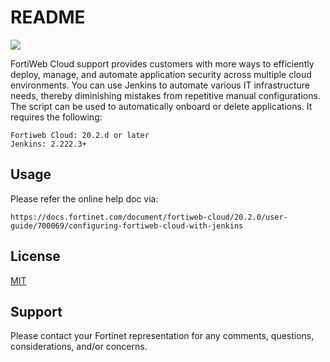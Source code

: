 # README

![](https://www.fortiweb-cloud.com/styles/img/fortinet_logo.svg#align=left&display=inline&height=39&margin=%5Bobject%20Object%5D&originHeight=39&originWidth=320&status=done&style=none&width=320)


FortiWeb Cloud support provides customers with more ways to efficiently deploy, manage, and automate application security across multiple cloud environments. You can use Jenkins to automate various IT infrastructure needs, thereby diminishing mistakes from repetitive manual configurations.
The script can be used to automatically onboard or delete applications.
It requires the following:


```
Fortiweb Cloud: 20.2.d or later
Jenkins: 2.222.3+
```

## Usage
Please refer the online help doc via:

```
https://docs.fortinet.com/document/fortiweb-cloud/20.2.0/user-guide/700069/configuring-fortiweb-cloud-with-jenkins
```

## License
[MIT](https://github.com/fortinet/fortiwebcloud-jenkins/blob/master/LICENSE)

## Support

Please contact your Fortinet representation for any comments, questions, considerations, and/or concerns.
